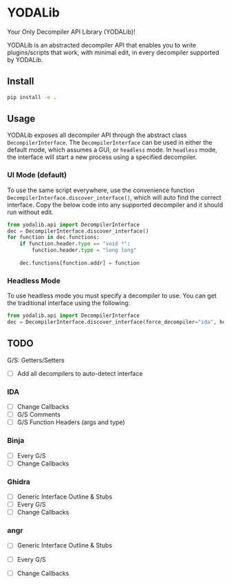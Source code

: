 # YODALib
 Your Only Decompiler API Library (YODALib)! 

YODALib is an abstracted decompiler API that enables you to write plugins/scripts that work, with minimal edit, 
in every decompiler supported by YODALib. 

## Install
```bash
pip install -e .
```

## Usage
YODALib exposes all decompiler API through the abstract class `DecompilerInterface`. The `DecompilerInterface` 
can be used in either the default mode, which assumes a GUI, or `headless` mode. In `headless` mode, the interface will 
start a new process using a specified decompiler. 

### UI Mode (default)
To use the same script everywhere, use the convenience function `DecompilerInterface.discover_interface()`, which will
auto find the correct interface. Copy the below code into any supported decompiler and it should run without edit.
```python
from yodalib.api import DecompilerInterface
dec = DecompilerInterface.discover_interface()
for function in dec.functions:
    if function.header.type == "void *":
        function.header.type = "long long"
    
    dec.functions[function.addr] = function
```

### Headless Mode 
To use headless mode you must specify a decompiler to use. You can get the traditional interface using the following:
```python 
from yodalib.api import DecompilerInterface
dec = DecompilerInterface.discover_interface(force_decompiler="ida", headless=True)
```

## TODO
G/S: Getters/Setters
- [ ] Add all decompilers to auto-detect interface

### IDA
- [ ] Change Callbacks
- [ ] G/S Comments
- [ ] G/S Function Headers (args and type)

### Binja
- [ ] Every G/S
- [ ] Change Callbacks

### Ghidra
- [ ] Generic Interface Outline & Stubs
- [ ] Every G/S
- [ ] Change Callbacks

### angr
- [ ] Generic Interface Outline & Stubs
- [ ] Every G/S
- [ ] Change Callbacks

